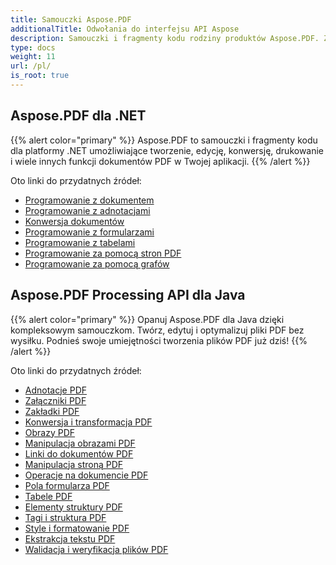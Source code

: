 ```yaml
---
title: Samouczki Aspose.PDF
additionalTitle: Odwołania do interfejsu API Aspose
description: Samouczki i fragmenty kodu rodziny produktów Aspose.PDF. Zawiera podstawowe i zaawansowane samouczki dotyczące korzystania z Aspose.PDF.
type: docs
weight: 11
url: /pl/
is_root: true
---
```


## Aspose.PDF dla .NET
{{% alert color="primary" %}}
Aspose.PDF to samouczki i fragmenty kodu dla platformy .NET umożliwiające tworzenie, edycję, konwersję, drukowanie i wiele innych funkcji dokumentów PDF w Twojej aplikacji. 
{{% /alert %}}

Oto linki do przydatnych źródeł:
- [Programowanie z dokumentem](./net/programming-with-document/)
- [Programowanie z adnotacjami](./net/annotations/)  
- [Konwersja dokumentów](./net/document-conversion/)
- [Programowanie z formularzami](./net/programming-with-forms/)
- [Programowanie z tabelami](./net/programming-with-tables/) 
- [Programowanie za pomocą stron PDF](./net/programming-with-pdf-pages/)
- [Programowanie za pomocą grafów](./net/programming-with-graphs/)
 
## Aspose.PDF Processing API dla Java
{{% alert color="primary" %}}
Opanuj Aspose.PDF dla Java dzięki kompleksowym samouczkom. Twórz, edytuj i optymalizuj pliki PDF bez wysiłku. Podnieś swoje umiejętności tworzenia plików PDF już dziś!
{{% /alert %}}

Oto linki do przydatnych źródeł:
- [Adnotacje PDF](./java/pdf-annotations/)
- [Załączniki PDF](./java/pdf-attachments/)
- [Zakładki PDF](./java/pdf-bookmarks/)
- [Konwersja i transformacja PDF](./java/pdf-conversion-transformation/)
- [Obrazy PDF](./java/pdf-images/)
- [Manipulacja obrazami PDF](./java/pdf-image-manipulation/)
- [Linki do dokumentów PDF](./java/pdf-document-links/)
- [Manipulacja stroną PDF](./java/pdf-page-manipulation/)
- [Operacje na dokumencie PDF](./java/pdf-document-operations/)
- [Pola formularza PDF](./java/pdf-form-fields/)
- [Tabele PDF](./java/pdf-tables/)
- [Elementy struktury PDF](./java/pdf-structure-elements/)
- [Tagi i struktura PDF](./java/pdf-tags-and-structure/)
- [Style i formatowanie PDF](./java/pdf-styles-and-formatting/)
- [Ekstrakcja tekstu PDF](./java/pdf-text-extraction/)
- [Walidacja i weryfikacja plików PDF](./java/pdf-validation-and-verification/)

